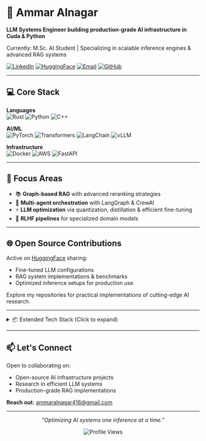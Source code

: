 # 👋 Ammar Alnagar

**LLM Systems Engineer building production-grade AI infrastructure in Cuda & Python**

Currently: M.Sc. AI Student | Specializing in scalable inference engines & advanced RAG systems

[![LinkedIn](https://img.shields.io/badge/LinkedIn-0077B5?style=flat-square&logo=linkedin&logoColor=white)](https://www.linkedin.com/in/ammar-alnagar-393413201/)
[![HuggingFace](https://img.shields.io/badge/HuggingFace-FFD21E?style=flat-square&logo=huggingface&logoColor=black)](https://huggingface.co/Daemontatox)
[![Email](https://img.shields.io/badge/Email-D14836?style=flat-square&logo=gmail&logoColor=white)](mailto:ammaralnagar416@gmail.com)
[![GitHub](https://img.shields.io/github/followers/Ammar-Alnagar?style=flat-square&logo=github)](https://github.com/Ammar-Alnagar)


---

## 💻 Core Stack

**Languages**  
![Rust](https://img.shields.io/badge/Rust-000000?style=flat-square&logo=rust&logoColor=white)
![Python](https://img.shields.io/badge/Python-3776AB?style=flat-square&logo=python&logoColor=white)
![C++](https://img.shields.io/badge/C++-00599C?style=flat-square&logo=cplusplus&logoColor=white)

**AI/ML**  
![PyTorch](https://img.shields.io/badge/PyTorch-EE4C2C?style=flat-square&logo=pytorch&logoColor=white)
![Transformers](https://img.shields.io/badge/🤗_Transformers-FFD21E?style=flat-square)
![LangChain](https://img.shields.io/badge/LangChain-1C3C3C?style=flat-square)
![vLLM](https://img.shields.io/badge/vLLM-6C5CE7?style=flat-square)

**Infrastructure**  
![Docker](https://img.shields.io/badge/Docker-2496ED?style=flat-square&logo=docker&logoColor=white)
![AWS](https://img.shields.io/badge/AWS-232F3E?style=flat-square&logo=amazon-aws)
![FastAPI](https://img.shields.io/badge/FastAPI-009688?style=flat-square)


---

## 🎯 Focus Areas

- 📚 **Graph-based RAG** with advanced reranking strategies
- 🤖 **Multi-agent orchestration** with LangGraph & CrewAI
- ⚡ **LLM optimization** via quantization, distillation & efficient fine-tuning
- 🔬 **RLHF pipelines** for specialized domain models

---

## 🌐 Open Source Contributions

Active on [HuggingFace](https://huggingface.co/Daemontatox) sharing:
- Fine-tuned LLM configurations
- RAG system implementations & benchmarks
- Optimized inference setups for production use

Explore my repositories for practical implementations of cutting-edge AI research.

---

<details>
<summary>📦 Extended Tech Stack (Click to expand)</summary>

### LLM & Training
![Accelerate](https://img.shields.io/badge/Accelerate-FF6B6B?style=flat-square)
![TRL](https://img.shields.io/badge/TRL-4ECDC4?style=flat-square)
![Unsloth](https://img.shields.io/badge/Unsloth-95E1D3?style=flat-square)
![PEFT](https://img.shields.io/badge/PEFT-8B5CF6?style=flat-square)

### RAG & Agents
![Haystack](https://img.shields.io/badge/Haystack-1E3A8A?style=flat-square)
![Qdrant](https://img.shields.io/badge/Qdrant-DC2626?style=flat-square)
![LangGraph](https://img.shields.io/badge/LangGraph-059669?style=flat-square)
![CrewAI](https://img.shields.io/badge/CrewAI-7C3AED?style=flat-square)

### Inference & Serving
![Ollama](https://img.shields.io/badge/Ollama-000000?style=flat-square)
![TorchScript](https://img.shields.io/badge/TorchScript-EE4C2C?style=flat-square)
![ONNX](https://img.shields.io/badge/ONNX-005CED?style=flat-square)

### Databases
![Neo4J](https://img.shields.io/badge/Neo4j-008CC1?style=flat-square)
![PostgreSQL](https://img.shields.io/badge/PostgreSQL-316192?style=flat-square)
![Redis](https://img.shields.io/badge/Redis-DD0031?style=flat-square)

</details>

---

## 📫 Let's Connect

Open to collaborating on:
- Open-source AI infrastructure projects
- Research in efficient LLM systems
- Production-grade RAG implementations

**Reach out:** [ammaralnagar416@gmail.com](mailto:ammaralnagar416@gmail.com)

---

<div align="center">

*"Optimizing AI systems one inference at a time."*

![Profile Views](https://komarev.com/ghpvc/?username=Ammar-Alnagar&color=blueviolet&style=flat-square)

</div>

